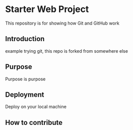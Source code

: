 # Starter Web Project

This repository is for showing how Git and GitHub work

## Introduction

example trying git, this repo is forked from somewhere else

## Purpose

Purpose is purpose

## Deployment

Deploy on your local machine

## How to contribute
